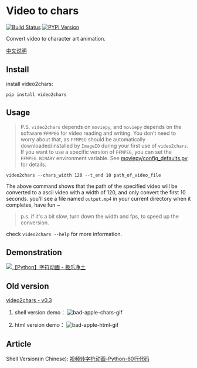 # Video to chars

[![Build Status](https://travis-ci.org/ryan4yin/video2chars.svg?branch=master)](https://travis-ci.org/ryan4yin/video2chars)
[![PYPI Version](https://img.shields.io/pypi/v/video2chars.svg)](https://pypi.org/project/video2chars/)


Convert video to character art animation.

[中文说明](/doc/README-zh-cn.md)

## Install


install video2chars:
```
pip install video2chars
```

## Usage

>P.S. `video2chars` depends on `moviepy`, and `moviepy` depends on the software `FFMPEG` for video reading and writing. You don’t need to worry about that, 
as `FFMPEG` should be automatically downloaded/installed by `ImageIO` during your first use of `video2chars`.
If you want to use a specific version of `FFMPEG`, you can set the `FFMPEG_BINARY` environment variable.
 See [moviepy/config_defaults.py](https://github.com/Zulko/moviepy/blob/master/moviepy/config_defaults.py) for details.

```
video2chars --chars_width 120 --t_end 10 path_of_video_file
```
The above command shows that the path of the specified video will be converted to a ascii video with a width of 120, and only convert the first 10 seconds. 
you'll see a file named `output.mp4` in your current directory when it completes, have fun ~

>p.s. if it's a bit slow, turn down the width and fps, to speed up the conversion. 

check `video2chars --help` for more information.


## Demonstration

[![【Python】字符动画 - 极乐净土](doc/demostration.png)](https://www.bilibili.com/video/av30469888/)



## Old version

[video2chars - v0.3](https://github.com/yuansuye/video2chars/tree/v0.3)

1. shell version demo：
![bad-apple-chars-gif](doc/bad-apple-chars.gif)

2.  html version demo：
![bad-apple-html-gif](doc/bad-apple-html.gif)

## Article

Shell Version(in Chinese): [视频转字符动画-Python-60行代码](http://www.cnblogs.com/kirito-c/p/5971988.html)
